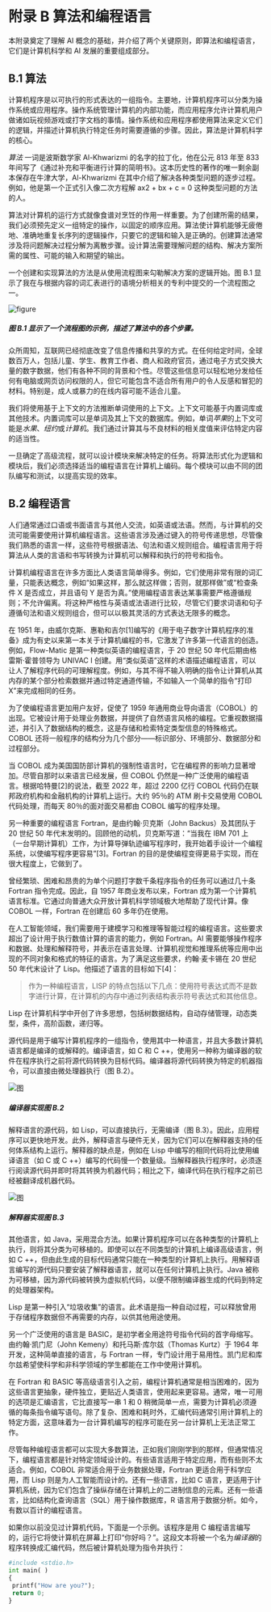 # 附录 B 算法和编程语言

本附录奠定了理解 AI 概念的基础，并介绍了两个关键原则，即算法和编程语言，它们是计算机科学和 AI 发展的重要组成部分。

## B.1 算法

计算机程序是以可执行的形式表达的一组指令。主要地，计算机程序可以分类为操作系统或应用程序。操作系统管理计算机的内部功能，而应用程序允许计算机用户做诸如玩视频游戏或打字文档的事情。操作系统和应用程序都使用算法来定义它们的逻辑，并描述计算机执行特定任务时需要遵循的步骤。因此，算法是计算机科学的核心。

*算法* 一词是波斯数学家 Al-Khwarizmi 的名字的拉丁化，他在公元 813 年至 833 年间写了《通过补充和平衡进行计算的简明书》。这本历史性的著作的唯一剩余副本保存在牛津大学，Al-Khwarizmi 在其中介绍了解决各种类型问题的逐步过程。例如，他是第一个正式引入像二次方程解 ax2 + bx + c = 0 这种类型问题的方法的人。

算法对计算机的运行方式就像食谱对烹饪的作用一样重要。为了创建所需的结果，我们必须预先定义一组特定的操作，以固定的顺序应用。算法使计算机能够无疲倦地、准确地重复长序列的逻辑操作，只要它的逻辑和输入是正确的。创建算法通常涉及将问题解决过程分解为离散步骤。设计算法需要理解问题的结构、解决方案所需的属性、可能的输入和期望的输出。

一个创建和实现算法的方法是从使用流程图来勾勒解决方案的逻辑开始。图 B.1 显示了我在与根据内容的词汇表进行的语境分析相关的专利中提交的一个流程图之一。

![figure](img/B-1.png)

##### 图 B.1 显示了一个流程图的示例，描述了算法中的各个步骤。

众所周知，互联网已经彻底改变了信息传播和共享的方式。在任何给定时间，全球数百万人，包括儿童、学生、教育工作者、商人和政府官员，通过电子方式交换大量的数字数据，他们有各种不同的背景和个性。尽管这些信息可以轻松地分发给任何有电脑或网页访问权限的人，但它可能包含不适合所有用户的令人反感和冒犯的材料。特别是，成人或暴力的在线内容可能不适合儿童。

我们将使用基于上下文的方法推断单词使用的上下文。上下文可能基于内置词库或其他技术。内置词库可以是单词及其上下文的数据库。例如，单词*苹果*的上下文可能是*水果*、*纽约*或*计算机*。我们通过计算其与不良材料的相关度值来评估特定内容的适当性。

一旦确定了高级流程，就可以设计模块来解决特定的任务。将算法形式化为逻辑和模块后，我们必须选择适当的编程语言在计算机上编码。每个模块可以由不同的团队编写和测试，以提高实现的效率。

## B.2 编程语言

人们通常通过口语或书面语言与其他人交流，如英语或法语。然而，与计算机的交流可能需要使用计算机编程语言。这些语言涉及通过键入的符号传递思想，尽管像我们熟悉的语言一样，这些符号根据语法、句法和语义规则组合。编程语言用于将算法从人类的言语和书写转换为计算机可以解释和执行的符号和指令。

计算机编程语言在许多方面比人类语言简单得多。例如，它们使用非常有限的词汇量，只能表达概念，例如“如果这样，那么就这样做；否则，就那样做”或“检查条件 X 是否成立，并且语句 Y 是否为真。”使用编程语言表达某事需要严格遵循规则；不允许偏离。将这种严格性与英语或法语进行比较，尽管它们要求词语和句子遵循句法和语义规则组合，但可以以极其灵活的方式表达无限多的概念。

在 1951 年，由威尔克斯、惠勒和吉尔[1]编写的《用于电子数字计算机程序的准备》成为有史以来第一本关于计算机编程的书，它激发了许多第一代语言的创造。例如，Flow-Matic 是第一种类似英语的编程语言，于 20 世纪 50 年代后期由格雷斯·霍普领导为 UNIVAC I 创建。用“类似英语”这样的术语描述编程语言，可以让人了解程序代码的可理解程度。例如，与其不得不输入明确的指令让计算机从其内存的某个部分检索数据并通过特定通道传输，不如输入一个简单的指令“打印 X”来完成相同的任务。

为了使编程语言更加用户友好，促使了 1959 年通用商业导向语言（COBOL）的出现。它被设计用于处理业务数据，并提供了自然语言风格的编程。它重视数据描述，并引入了数据结构的概念，这是存储和检索特定类型信息的特殊格式。COBOL 还将一般程序的结构分为几个部分——标识部分、环境部分、数据部分和过程部分。

当 COBOL 成为美国国防部计算机的强制性语言时，它在编程界的影响力显著增加。尽管自那时以来语言已经发展，但 COBOL 仍然是一种广泛使用的编程语言。根据哈特曼[2]的说法，截至 2022 年，超过 2200 亿行 COBOL 代码仍在联邦政府机构和金融机构的计算机上运行。大约 95％的 ATM 刷卡交易使用 COBOL 代码处理，而每天 80％的面对面交易都由 COBOL 编写的程序处理。

另一种重要的编程语言 Fortran，是由约翰·贝克斯（John Backus）及其团队于 20 世纪 50 年代末发明的。回顾他的动机，贝克斯写道：“当我在 IBM 701 上（一台早期计算机）工作，为计算导弹轨迹编写程序时，我开始着手设计一个编程系统，以使编写程序更容易”[3]。Fortran 的目的是使编程变得更易于实现，而在很大程度上，它做到了。

曾经繁琐、困难和昂贵的为单个问题打字数千条程序指令的任务可以通过几十条 Fortran 指令完成。因此，自 1957 年商业发布以来，Fortran 成为第一个计算机语言标准。它通过向普通大众开放计算机科学领域极大地帮助了现代计算。像 COBOL 一样，Fortran 在创建后 60 多年仍在使用。

在人工智能领域，我们需要用于建模学习和推理等智能过程的编程语言。这些要求超出了设计用于执行数值计算的语言的能力，例如 Fortran。AI 需要能够操作程序和数据、处理和解释符号，并表示在语言处理、计算机视觉和推理系统等应用中出现的不同对象和格式的特征的语言。为了满足这些要求，约翰·麦卡锡在 20 世纪 50 年代末设计了 Lisp。他描述了语言的目标如下[4]：

> 作为一种编程语言，LISP 的特点包括以下几点：使用符号表达式而不是数字进行计算，在计算机的内存中通过列表结构表示符号表达式和其他信息。

Lisp 在计算机科学中开创了许多思想，包括树数据结构，自动存储管理，动态类型，条件，高阶函数，递归等。

源代码是用于编写计算机程序的一组指令，使用其中一种语言，并且大多数计算机语言都是编译的或解释的。编译语言，如 C 和 C ++，使用另一种称为编译器的软件在程序执行之前将源代码转换为目标代码。编译器将源代码转换为特定的机器指令，可以直接由微处理器执行（图 B.2）。

![图](img/B-2.png)

##### 编译器实现图 B.2

解释语言的源代码，如 Lisp，可以直接执行，无需编译（图 B.3）。因此，应用程序可以更快地开发。此外，解释语言与硬件无关，因为它们可以在解释器支持的任何体系结构上运行。解释器的缺点是，例如在 Lisp 中编写的相同代码将比使用编译语言（如 C 或 C ++）编写的代码慢一个数量级。当解释器执行程序时，必须逐行阅读源代码并即时将其转换为机器代码；相比之下，编译代码在执行程序之前已经被翻译成机器代码。

![图](img/B-3.png)

##### 解释器实现图 B.3

其他语言，如 Java，采用混合方法。如果计算机程序可以在各种类型的计算机上执行，则将其分类为可移植的。即使可以在不同类型的计算机上编译高级语言，例如 C ++，但由此生成的目标代码通常只能在一种类型的计算机上执行。用解释语言编写的源代码只要安装了解释器语言，就可以在任何计算机上执行。Java 被称为可移植，因为源代码被转换为虚拟机代码，以便不限制编译器生成的代码到特定的处理器架构。

Lisp 是第一种引入“垃圾收集”的语言。此术语是指一种自动过程，可以释放曾用于存储程序数据但不再需要的内存，以供其他用途使用。

另一个广泛使用的语言是 BASIC，是初学者全用途符号指令代码的首字母缩写。由约翰·凯门尼（John Kemeny）和托马斯·库尔兹（Thomas Kurtz）于 1964 年开发，这种简单直接的语言，与 Fortran 一样，专门设计用于易用性。凯门尼和库尔兹希望使科学和非科学领域的学生都能在工作中使用计算机。

在 Fortran 和 BASIC 等高级语言引入之前，编程计算机通常是相当困难的，因为这些语言更抽象，硬件独立，更贴近人类语言，使用起来更容易。通常，唯一可用的选项是汇编语言，它比直接写一串 1 和 0 稍微简单一点，需要为计算机必须遵循的每条指令编写语句。除了复杂、困难和耗时外，汇编代码通常引用计算机上的特定方面，这意味着为一台计算机编写的程序可能在另一台计算机上无法正常工作。

尽管每种编程语言都可以实现大多数算法，正如我们刚刚学到的那样，但通常情况下，编程语言都是针对特定领域设计的。有些语言适用于特定应用，而有些则不太适合。例如，COBOL 非常适合用于业务数据处理，Fortran 更适合用于科学应用，而 Lisp 则是为人工智能而设计的。还有一些语言，比如 C 语言，更适用于计算机系统，因为它们包含了操纵存储在计算机上的二进制信息的元素。还有一些语言，比如结构化查询语言（SQL）用于操作数据库，R 语言用于数据分析。如今，有数以百计的编程语言。

如果你以前没见过计算机代码，下面是一个示例。该程序是用 C 编程语言编写的，运行它将使计算机在屏幕上打印“你好吗？”。这段文本将被一个名为*编译器*的程序转换成汇编代码，然后被计算机处理为指令并执行：

```py
#include <stdio.h>
int main( )
{
 printf("How are you?");
 return 0;
}
```
